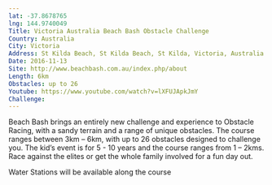 ```yaml
---
lat: -37.8678765
lng: 144.9740049
Title: Victoria Australia Beach Bash Obstacle Challenge
Country: Australia
City: Victoria
Address: St Kilda Beach, St Kilda Beach, St Kilda, Victoria, Australia
Date: 2016-11-13
Site: http://www.beachbash.com.au/index.php/about
Length: 6km
Obstacles: up to 26
Youtube: https://www.youtube.com/watch?v=lXFUJApkJmY
Challenge:
---
```


Beach Bash brings an entirely new challenge and experience to Obstacle Racing, with a sandy terrain and a range of unique obstacles. The course ranges between 3km – 6km, with up to 26 obstacles designed to challenge you. The kid’s event is for 5 - 10 years and the course ranges from 1 – 2kms. Race against the elites or get the whole family involved for a fun day out.

Water Stations will be available along the course